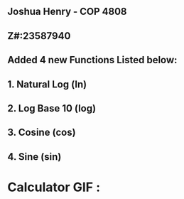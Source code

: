 ## Joshua Henry - COP 4808
## Z#:23587940
## Added 4 new Functions Listed below:
## 1. Natural Log (ln)

## 2. Log Base 10 (log)

## 3. Cosine (cos)  

## 4. Sine (sin)

# Calculator GIF :

